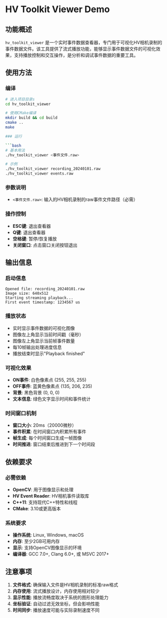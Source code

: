 # HV Toolkit Viewer Demo

## 功能概述

`hv_toolkit_viewer` 是一个实时事件数据查看器，专门用于可视化HV相机录制的事件数据文件。该工具提供了流式播放功能，能够显示事件数据文件的可视化效果，支持播放控制和交互操作，是分析和调试事件数据的重要工具。

## 使用方法

### 编译

```bash
# 进入项目目录s
cd hv_toolkit_viewer

# 使用CMake编译
mkdir build && cd build
cmake ..
make

### 运行

```bash
# 基本用法
./hv_toolkit_viewer <事件文件.raw>

# 示例
./hv_toolkit_viewer recording_20240101.raw
./hv_toolkit_viewer events.raw
```

### 参数说明

- `<事件文件.raw>`: 输入的HV相机录制的raw事件文件路径（必需）

### 操作控制

- **ESC键**: 退出查看器
- **Q键**: 退出查看器
- **空格键**: 暂停/恢复播放
- **关闭窗口**: 点击窗口关闭按钮退出

## 输出信息

### 启动信息
```
Opened file: recording_20240101.raw
Image size: 640x512
Starting streaming playback...
First event timestamp: 1234567 us
```

### 播放状态
- 实时显示事件数据的可视化图像
- 图像左上角显示当前时间戳（毫秒）
- 图像左上角显示当前帧事件数量
- 每10帧输出处理进度信息
- 播放结束时显示"Playback finished"

### 可视化效果
- **ON事件**: 白色像素点 (255, 255, 255)
- **OFF事件**: 蓝黄色像素点 (135, 206, 235)
- **背景**: 黑色背景 (0, 0, 0)
- **文本信息**: 绿色文字显示时间和事件统计

### 时间窗口机制

- **窗口大小**: 20ms（20000微秒）
- **事件积累**: 在时间窗口内积累所有事件
- **帧生成**: 每个时间窗口生成一帧图像
- **时间推进**: 窗口结束后推进到下一个时间段


## 依赖要求

### 必需依赖
- **OpenCV**: 用于图像显示和处理
- **HV Event Reader**: HV相机事件读取库
- **C++11**: 支持现代C++特性和线程
- **CMake**: 3.10或更高版本

### 系统要求
- **操作系统**: Linux, Windows, macOS
- **内存**: 至少2GB可用内存
- **显示**: 支持OpenCV图像显示的环境
- **编译器**: GCC 7.0+, Clang 6.0+, 或 MSVC 2017+

## 注意事项

1. **文件格式**: 确保输入文件是HV相机录制的标准raw格式
2. **内存使用**: 流式播放设计，内存使用相对较少
3. **显示性能**: 播放流畅度取决于系统的图形处理能力
4. **坐标验证**: 自动过滤无效坐标，但会影响性能
5. **时间同步**: 播放速度可能与实际录制速度不同

